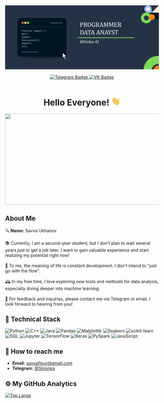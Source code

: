 ![Image alt](https://github.com/Sinka-ai/Sinka-ai/raw/main/banner.png)
<div id="header" align="center">
<div id="badges">
  <a href="https://t.me/Sinnnka">
    <img src="https://img.shields.io/badge/Telegram-blue?style=for-the-badge&logo=telegram&logoColor=white" alt="Telegram Badge"/>
  </a>
  <a href="https://vk.com/sinkawastaken">
    <img src="https://img.shields.io/badge/VK-blue?style=for-the-badge&logo=vk&logoColor=white" alt="VK Badge"/>
  </a>
  </div>
  <img src="https://komarev.com/ghpvc/?username=sinka-ai&style=flat-square&color=blue" alt=""/>
  
  <h1>
  Hello Everyone!
    <img src="https://github.com/fringer2423/Fringer2423/raw/main/assets/wave.gif" width = 30 alt =""/>
</h1>
</div>

  <img src="https://media.tenor.com/UiX3cAoTV8YAAAAd/retrowave.gif" width="600" height="300"/>

##  About Me

🔍 **Name:** Savva Ukhanov  
<br>📚 Currently, I am a second-year student, but I don't plan to wait several years just to get a job later. I want to gain valuable experience and start realizing my potential right now!  
<br>🎯 To me, the meaning of life is constant development. I don't intend to "just go with the flow".  
<br>🕰️ In my free time, I love exploring new tools and methods for data analysis, especially diving deeper into machine learning.  
<br>💌 For feedback and inquiries, please contact me via Telegram or email. I look forward to hearing from you!

## 🔧 Technical Stack

![Python](https://img.shields.io/badge/-Python-3776AB?logo=Python&logoColor=white) 
![C++](https://img.shields.io/badge/-C++-3776AB?logo=cpp&logoColor=white) 
![Java](https://img.shields.io/badge/-Java-3776AB?logo=Java&logoColor=white) 
![Pandas](https://img.shields.io/badge/-Pandas-3776AB?logo=pandas&logoColor=white) 
![Matplotlib](https://img.shields.io/badge/-Matplotlib-3776AB?logo=matplotlib&logoColor=white) 
![Seaborn](https://img.shields.io/badge/-Seaborn-3776AB?logo=seaborn&logoColor=white) 
![scikit-learn](https://img.shields.io/badge/-scikit_learn-3776AB?logo=scikit-learn&logoColor=white) 
![SQL](https://img.shields.io/badge/-SQL-3776AB?logo=postgresql&logoColor=white) 
![Jupyter](https://img.shields.io/badge/-Jupyter-3776AB?logo=jupyter&logoColor=white) 
![TensorFlow](https://img.shields.io/badge/-TensorFlow-3776AB?logo=tensorflow&logoColor=white) 
![Keras](https://img.shields.io/badge/-Keras-3776AB?logo=keras&logoColor=white) 
![PySpark](https://img.shields.io/badge/-PySpark-3776AB?logo=apache-spark&logoColor=white) 
![JavaScript](https://img.shields.io/badge/-JavaScript-3776AB?logo=JavaScript&logoColor=white) 

## 📮 How to reach me

- **Email:** savvafleur@gmail.com
- **Telegram:** <a href="https://t.me/Sinnnka">@Sinnnka</a>

## ⚙️ My GitHub Analytics

[![Top Langs](https://github-readme-stats.vercel.app/api/top-langs/?username=anuraghazra&layout=compact)](https://github.com/Sinka-ai/github-readme-stats)




<!--
**Sinka-ai/Sinka-ai** is a ✨ _special_ ✨ repository because its `README.md` (this file) appears on your GitHub profile.

Here are some ideas to get you started:

- 🔭 I’m currently working on ...
- 🌱 I’m currently learning ...
- 👯 I’m looking to collaborate on ...
- 🤔 I’m looking for help with ...
- 💬 Ask me about ...
- 📫 How to reach me: ...
- 😄 Pronouns: ...
- ⚡ Fun fact: ...
-->
